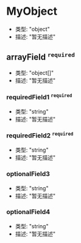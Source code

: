 # MyObject

*   类型: "object"
*   描述: "暂无描述"

## arrayField <sup>`required`</sup>

*   类型: "object\[]"
*   描述: "暂无描述"

### requiredField1 <sup>`required`</sup>

*   类型: "string"
*   描述: "暂无描述"

### requiredField2 <sup>`required`</sup>

*   类型: "string"
*   描述: "暂无描述"

### optionalField3

*   类型: "string"
*   描述: "暂无描述"

### optionalField4

*   类型: "string"
*   描述: "暂无描述"

